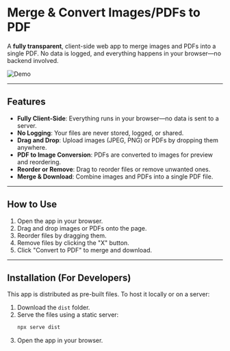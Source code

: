 # Merge & Convert Images/PDFs to PDF

A **fully transparent**, client-side web app to merge images and PDFs into a single PDF. No data is logged, and everything happens in your browser—no backend involved.

![Demo](https://placehold.co/600x400?text=Demo+Image+Here)

---

## Features

- **Fully Client-Side**: Everything runs in your browser—no data is sent to a server.
- **No Logging**: Your files are never stored, logged, or shared.
- **Drag and Drop**: Upload images (JPEG, PNG) or PDFs by dropping them anywhere.
- **PDF to Image Conversion**: PDFs are converted to images for preview and reordering.
- **Reorder or Remove**: Drag to reorder files or remove unwanted ones.
- **Merge & Download**: Combine images and PDFs into a single PDF file.

---

## How to Use

1. Open the app in your browser.
2. Drag and drop images or PDFs onto the page.
3. Reorder files by dragging them.
4. Remove files by clicking the "X" button.
5. Click "Convert to PDF" to merge and download.

---

## Installation (For Developers)

This app is distributed as pre-built files. To host it locally or on a server:

1. Download the `dist` folder.
2. Serve the files using a static server:
   ```bash
   npx serve dist
   ```
3. Open the app in your browser.
